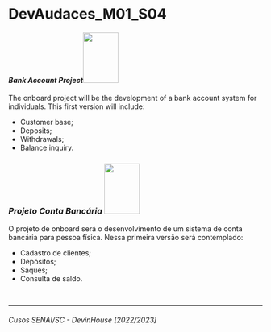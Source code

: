 # DevAudaces_M01_S04
<body>
<div>
<h4><i>Bank Account Project</i><img height="100" width="70" src="https://media.giphy.com/media/S7K9EsqHvTGaOGmfKd/giphy.gif"></h4>
</div>
</body>


The onboard project will be the development of a bank account system for individuals.
This first version will include:
- Customer base;
- Deposits;
- Withdrawals;
- Balance inquiry.
<body>
<div>

<h3><i>Projeto Conta Bancária </i><img height="100" width="70" src="https://media.giphy.com/media/S7K9EsqHvTGaOGmfKd/giphy.gif"></h3>

O projeto de onboard será o desenvolvimento de um sistema de conta bancária para pessoa física. 
Nessa primeira versão será contemplado: 
- Cadastro de clientes;
- Depósitos;
- Saques;
- Consulta de saldo.
<br>
</div>
</body>

<hr>

<body>
<h6 align="left"> Cusos SENAI/SC - DevinHouse [2022/2023]</h6>
</body>
